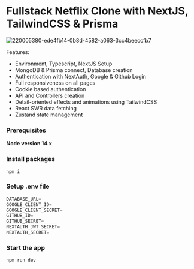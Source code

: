 # Fullstack Netflix Clone with NextJS, TailwindCSS & Prisma

![220005380-ede4fb14-0b8d-4582-a063-3cc4beeccfb7](https://github.com/sudh-202/next-netflix-clone-web-app/assets/87563365/3f8e2aa7-6c98-43c7-b2a0-bd55d41eb2e1)


Features:

- Environment, Typescript, NextJS Setup
- MongoDB & Prisma connect, Database creation
- Authentication with NextAuth, Google & Github Login
- Full responsiveness on all pages
- Cookie based authentication
- API and Controllers creation
- Detail-oriented effects and animations using TailwindCSS
- React SWR data fetching
- Zustand state management

### Prerequisites

**Node version 14.x**

### Install packages

```shell
npm i
```

### Setup .env file


```js
DATABASE_URL=
GOOGLE_CLIENT_ID=
GOOGLE_CLIENT_SECRET=
GITHUB_ID=
GITHUB_SECRET=
NEXTAUTH_JWT_SECRET=
NEXTAUTH_SECRET=
```

### Start the app

```shell
npm run dev
```
